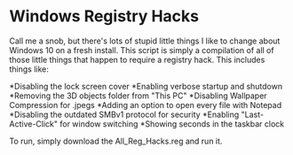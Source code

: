 # Windows Registry Hacks
Call me a snob, but there's lots of stupid little things I like to change about Windows 10 on a fresh install. This script is simply a compilation of all of those little things that happen to require a registry hack. This includes things like:

*Disabling the lock screen cover
*Enabling verbose startup and shutdown
*Removing the 3D objects folder from "This PC"
*Disabling Wallpaper Compression for .jpegs
*Adding an option to open every file with Notepad
*Disabling the outdated SMBv1 protocol for security
*Enabling "Last-Active-Click" for window switching
*Showing seconds in the taskbar clock

To run, simply download the All\_Reg\_Hacks.reg and run it.
